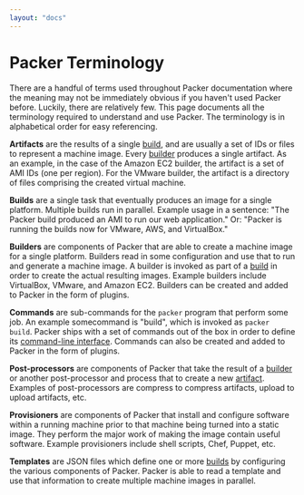 ```yaml
---
layout: "docs"
---
```


# Packer Terminology

There are a handful of terms used throughout Packer documentation where
the meaning may not be immediately obvious if you haven't used Packer before.
Luckily, there are relatively few. This page documents all the terminology
required to understand and use Packer. The terminology is in alphabetical
order for easy referencing.

<a class="term" id="term-artifact"></a>
**Artifacts** are the results of a single [build](#term-build), and are
usually a set of IDs or files to represent a machine image. Every [builder](#term-builder)
produces a single artifact. As an example, in the case of the Amazon EC2 builder,
the artifact is a set of AMI IDs (one per region). For the VMware builder,
the artifact is a directory of files comprising the created virtual machine.

<a class="term" id="term-build"></a>
**Builds** are a single task that eventually produces an image for a single
platform. Multiple builds run in parallel. Example usage in a sentence: "The Packer build
produced an AMI to run our web application." Or: "Packer is running the builds
now for VMware, AWS, and VirtualBox."

<a class="term" id="term-builder"></a>
**Builders** are components of Packer that are able to create a machine
image for a single platform. Builders read in some configuration and use
that to run and generate a machine image. A builder is invoked as part of a [build](#term-build)
in order to create the actual resulting images. Example builders include
VirtualBox, VMware, and Amazon EC2. Builders can be created and added to
Packer in the form of plugins.

<a class="term" id="term-command"></a>
**Commands** are sub-commands for the `packer` program that perform some
job. An example somecommand is "build", which is invoked as `packer build`.
Packer ships with a set of commands out of the box in order to define
its [command-line interface](#). Commands can also be created and added to
Packer in the form of plugins.

<a class="term" id="term-post-processor"></a>
**Post-processors** are components of Packer that take the result of
a [builder](#term-builder) or another post-processor and process that to
create a new [artifact](#term-artifact). Examples of post-processors are
compress to compress artifacts, upload to upload artifacts, etc.

<a class="term" id="term-provisioner"></a>
**Provisioners** are components of Packer that install and configure
software within a running machine prior to that machine being turned
into a static image. They perform the major work of making the image contain
useful software. Example provisioners include shell scripts, Chef, Puppet,
etc.

<a class="term" id="term-template"></a>
**Templates** are JSON files which define one or more [builds](#term-build)
by configuring the various components of Packer. Packer is able to read a
template and use that information to create multiple machine images in
parallel.
